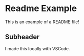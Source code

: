 # Readme Example

This is an example of a README file!

## Subheader

I made this locally with VSCode.